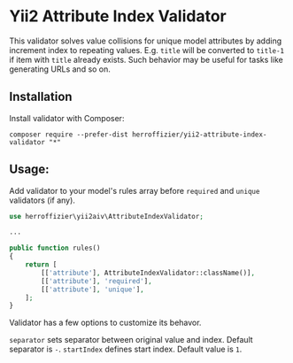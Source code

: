 Yii2 Attribute Index Validator
==============================
This validator solves value collisions for unique model attributes by adding increment index to repeating values. E.g. ```title``` will be converted to ```title-1``` if item with ```title``` already exists.
Such behavior may be useful for tasks like generating URLs and so on.

Installation
------------

Install validator with Composer:

```
composer require --prefer-dist herroffizier/yii2-attribute-index-validator "*"
```

Usage:
------

Add validator to your model's rules array before `required` and `unique` validators (if any).

```php
use herroffizier\yii2aiv\AttributeIndexValidator;

...

public function rules()
{
    return [
        [['attribute'], AttributeIndexValidator::className()],
        [['attribute'], 'required'],
        [['attribute'], 'unique'],
    ];
}
```

Validator has a few options to customize its behavor.

```separator``` sets separator between original value and index. Default separator is ```-```.
```startIndex``` defines start index. Default value is ```1```.